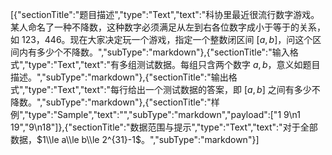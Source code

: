 [{"sectionTitle":"题目描述","type":"Text","text":"科协里最近很流行数字游戏。某人命名了一种不降数，这种数字必须满足从左到右各位数字成小于等于的关系，如 $123$，$446$。现在大家决定玩一个游戏，指定一个整数闭区间 $[a,b]$，问这个区间内有多少个不降数。","subType":"markdown"},{"sectionTitle":"输入格式","type":"Text","text":"有多组测试数据。每组只含两个数字 $a,b$，意义如题目描述。","subType":"markdown"},{"sectionTitle":"输出格式","type":"Text","text":"每行给出一个测试数据的答案，即 $[a, b]$ 之间有多少不降数。","subType":"markdown"},{"sectionTitle":"样例","type":"Sample","text":"","subType":"markdown","payload":["1 9\n1 19","9\n18"]},{"sectionTitle":"数据范围与提示","type":"Text","text":"对于全部数据，$1\\le a\\le b\\le 2^{31}-1$。","subType":"markdown"}]